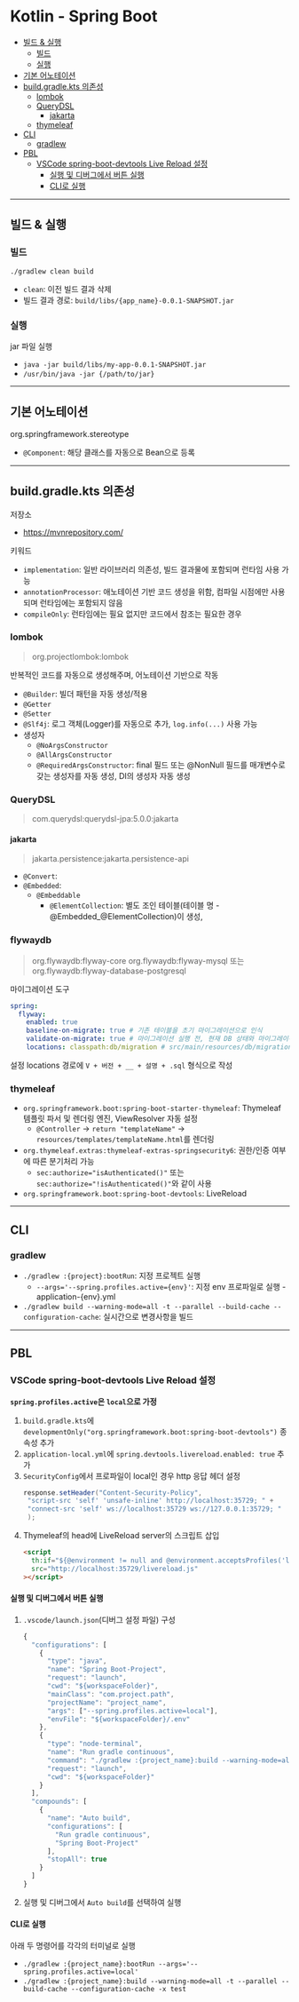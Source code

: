 # Kotlin - Spring Boot

- [빌드 & 실행](#빌드--실행)
  - [빌드](#빌드)
  - [실행](#실행)
- [기본 어노테이션](#기본-어노테이션)
- [build.gradle.kts 의존성](#buildgradlekts-의존성)
  - [lombok](#lombok)
  - [QueryDSL](#QueryDSL)
    - [jakarta](#jakarta)
  - [thymeleaf](#thymeleaf)
- [CLI](#cli)
  - [gradlew](#gradlew)
- [PBL](#pbl)
  - [VSCode spring-boot-devtools Live Reload 설정](#vscode-spring-boot-devtools-live-reload-설정)
    - [실행 및 디버그에서 버튼 실행](#실행-및-디버그에서-버튼-실행)
    - [CLI로 실행](#cli로-실행)

---

## 빌드 & 실행

### 빌드

`./gradlew clean build`

- `clean`: 이전 빌드 결과 삭제
- 빌드 결과 경로: `build/libs/{app_name}-0.0.1-SNAPSHOT.jar`

### 실행

jar 파일 실행

- `java -jar build/libs/my-app-0.0.1-SNAPSHOT.jar`
- `/usr/bin/java -jar {/path/to/jar}`

---

## 기본 어노테이션

org.springframework.stereotype

- `@Component`: 해당 클래스를 자동으로 Bean으로 등록

---

## build.gradle.kts 의존성

저장소

- https://mvnrepository.com/

키워드

- `implementation`: 일반 라이브러리 의존성, 빌드 결과물에 포함되며 런타임 사용 가능
- `annotationProcessor`: 애노테이션 기반 코드 생성을 위함, 컴파일 시점에만 사용되며 런타임에는 포함되지 않음
- `compileOnly`: 런타임에는 필요 없지만 코드에서 참조는 필요한 경우

### lombok

> org.projectlombok:lombok

반복적인 코드를 자동으로 생성해주며, 어노테이션 기반으로 작동

- `@Builder`: 빌더 패턴을 자동 생성/적용
- `@Getter`
- `@Setter`
- `@Slf4j`: 로그 객체(Logger)를 자동으로 추가, `log.info(...)` 사용 가능
- 생성자
  - `@NoArgsConstructor`
  - `@AllArgsConstructor`
  - `@RequiredArgsConstructor`: final 필드 또는 @NonNull 필드를 매개변수로 갖는 생성자를 자동 생성, DI의 생성자 자동 생성

### QueryDSL

> com.querydsl:querydsl-jpa:5.0.0:jakarta

#### jakarta

> jakarta.persistence:jakarta.persistence-api

- `@Convert`:
- `@Embedded`:
  - `@Embeddable`
    - `@ElementCollection`: 별도 조인 테이블(테이블 명 - @Embedded\_@ElementCollection)이 생성,

### flywaydb

> org.flywaydb:flyway-core
> org.flywaydb:flyway-mysql 또는 org.flywaydb:flyway-database-postgresql

마이그레이션 도구

```yml
spring:
  flyway:
    enabled: true
    baseline-on-migrate: true # 기존 테이블을 초기 마이그레이션으로 인식
    validate-on-migrate: true # 마이그레이션 실행 전, 현재 DB 상태와 마이그레이션 기록이 일치하는지 검증
    locations: classpath:db/migration # src/main/resources/db/migration
```

설정 locations 경로에 `V + 버전 + __ + 설명 + .sql` 형식으로 작성

### thymeleaf

- `org.springframework.boot:spring-boot-starter-thymeleaf`: Thymeleaf 템플릿 파서 및 렌더링 엔진, ViewResolver 자동 설정
  - `@Controller` → `return "templateName"` → `resources/templates/templateName.html`를 렌더링
- `org.thymeleaf.extras:thymeleaf-extras-springsecurity6`: 권한/인증 여부에 따른 분기처리 가능
  - `sec:authorize="isAuthenticated()"` 또는 `sec:authorize="!isAuthenticated()"`와 같이 사용
- `org.springframework.boot:spring-boot-devtools`: LiveReload

---

## CLI

### gradlew

- `./gradlew :{project}:bootRun`: 지정 프로젝트 실행
  - `--args='--spring.profiles.active={env}'`: 지정 env 프로파일로 실행 - application-{env}.yml
- `./gradlew build --warning-mode=all -t --parallel --build-cache --configuration-cache`: 실시간으로 변경사항을 빌드

---

## PBL

### VSCode spring-boot-devtools Live Reload 설정

**`spring.profiles.active`은 `local`으로 가정**

1. `build.gradle.kts`에 `developmentOnly("org.springframework.boot:spring-boot-devtools")` 종속성 추가
2. `application-local.yml`에 `spring.devtools.livereload.enabled: true` 추가
3. `SecurityConfig`에서 프로파일이 local인 경우 http 응답 헤더 설정
   ```java
   response.setHeader("Content-Security-Policy",
    "script-src 'self' 'unsafe-inline' http://localhost:35729; " +
    "connect-src 'self' ws://localhost:35729 ws://127.0.0.1:35729; "
    );
   ```
4. Thymeleaf의 head에 LiveReload server의 스크립트 삽입
   ```html
   <script
     th:if="${@environment != null and @environment.acceptsProfiles('local')}"
     src="http://localhost:35729/livereload.js"
   ></script>
   ```

#### 실행 및 디버그에서 버튼 실행

1. `.vscode/launch.json`(디버그 설정 파일) 구성

   ```javascript
   {
     "configurations": [
       {
         "type": "java",
         "name": "Spring Boot-Project",
         "request": "launch",
         "cwd": "${workspaceFolder}",
         "mainClass": "com.project.path",
         "projectName": "project_name",
         "args": ["--spring.profiles.active=local"],
         "envFile": "${workspaceFolder}/.env"
       },
       {
         "type": "node-terminal",
         "name": "Run gradle continuous",
         "command": "./gradlew :{project_name}:build --warning-mode=all -t --parallel --build-cache --configuration-cache -x test",
         "request": "launch",
         "cwd": "${workspaceFolder}"
       }
     ],
     "compounds": [
       {
         "name": "Auto build",
         "configurations": [
           "Run gradle continuous",
           "Spring Boot-Project"
         ],
         "stopAll": true
       }
     ]
   }
   ```

2. 실행 및 디버그에서 `Auto build`를 선택하여 실행

#### CLI로 실행

아래 두 명령어를 각각의 터미널로 실행

- `./gradlew :{project_name}:bootRun --args='--spring.profiles.active=local'`
- `./gradlew :{project_name}:build --warning-mode=all -t --parallel --build-cache --configuration-cache -x test`
